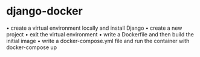 # django-docker

• create a virtual environment locally and install Django • create a new project
• exit the virtual environment
• write a Dockerfile and then build the initial image
• write a docker-compose.yml file and run the container with docker-compose up
